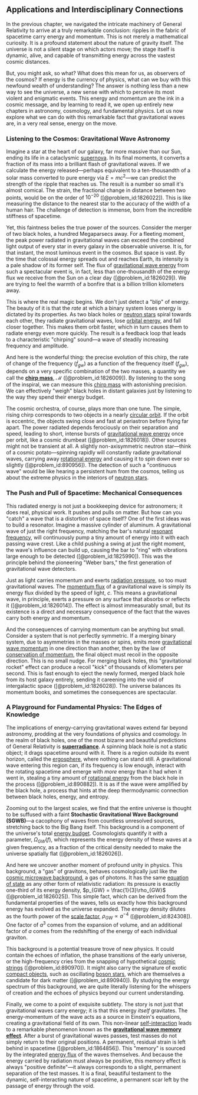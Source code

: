 ## Applications and Interdisciplinary Connections

In the previous chapter, we navigated the intricate machinery of General Relativity to arrive at a truly remarkable conclusion: ripples in the fabric of spacetime carry energy and momentum. This is not merely a mathematical curiosity. It is a profound statement about the nature of gravity itself. The universe is not a silent stage on which actors move; the stage itself is dynamic, alive, and capable of transmitting energy across the vastest cosmic distances.

But, you might ask, so what? What does this mean for us, as observers of the cosmos? If energy is the currency of physics, what can we buy with this newfound wealth of understanding? The answer is nothing less than a new way to see the universe, a new sense with which to perceive its most violent and enigmatic events. This energy and momentum are the ink in a cosmic message, and by learning to read it, we open up entirely new chapters in astronomy, cosmology, and fundamental physics. Let us now explore what we can do with this remarkable fact that gravitational waves are, in a very real sense, energy on the move.

### Listening to the Cosmos: Gravitational Wave Astronomy

Imagine a star at the heart of our galaxy, far more massive than our Sun, ending its life in a cataclysmic [supernova](@article_id:158957). In its final moments, it converts a fraction of its mass into a brilliant flash of gravitational waves. If we calculate the energy released—perhaps equivalent to a ten-thousandth of a solar mass converted to pure energy via $E = mc^2$—we can predict the strength of the ripple that reaches us. The result is a number so small it's almost comical. The strain, the fractional change in distance between two points, would be on the order of $10^{-20}$ ([@problem_id:1826022]). This is like measuring the distance to the nearest star to the accuracy of the width of a human hair. The challenge of detection is immense, born from the incredible stiffness of spacetime.

Yet, this faintness belies the true power of the sources. Consider the merger of two black holes, a hundred Megaparsecs away. For a fleeting moment, the peak power radiated in gravitational waves can exceed the combined light output of every star in every galaxy in the observable universe. It is, for that instant, the most luminous event in the cosmos. But space is vast. By the time that colossal energy spreads out and reaches Earth, its intensity is a pale shadow of its former self. The flux of [gravitational wave energy](@article_id:266531) from such a spectacular event is, in fact, less than one-thousandth of the energy flux we receive from the Sun on a clear day ([@problem_id:1826029]). We are trying to feel the warmth of a bonfire that is a billion trillion kilometers away.

This is where the real magic begins. We don't just detect a "blip" of energy. The beauty of it is that the *rate* at which a binary system loses energy is dictated by its properties. As two black holes or [neutron stars](@article_id:139189) spiral towards each other, they radiate gravitational waves, lose [orbital energy](@article_id:157987), and fall closer together. This makes them orbit faster, which in turn causes them to radiate energy even more quickly. The result is a feedback loop that leads to a characteristic "chirping" sound—a wave of steadily increasing frequency and amplitude.

And here is the wonderful thing: the precise evolution of this chirp, the rate of change of the frequency ($\dot{f}_{gw}$) as a function of the frequency itself ($f_{gw}$), depends on a very specific combination of the two masses, a quantity we call the **[chirp mass](@article_id:141431)**, $\mathcal{M}$ ([@problem_id:1826009]). By listening to the song of the inspiral, we can measure this [chirp mass](@article_id:141431) with astonishing precision. We can effectively "weigh" black holes in distant galaxies just by listening to the way they spend their energy budget.

The cosmic orchestra, of course, plays more than one tune. The simple, rising chirp corresponds to two objects in a nearly [circular orbit](@article_id:173229). If the orbit is eccentric, the objects swing close and fast at periastron before flying far apart. The power radiated depends ferociously on their separation and speed, leading to short, intense bursts of [gravitational wave energy](@article_id:266531) once per orbit, like a cosmic drumbeat ([@problem_id:1826018]). Other sources might not be transient at all. A slightly non-axisymmetric neutron star—think of a cosmic potato—spinning rapidly will constantly radiate gravitational waves, carrying away [rotational energy](@article_id:160168) and causing it to spin down ever so slightly ([@problem_id:890956]). The detection of such a "continuous wave" would be like hearing a persistent hum from the cosmos, telling us about the extreme physics in the interiors of [neutron stars](@article_id:139189).

### The Push and Pull of Spacetime: Mechanical Consequences

This radiated energy is not just a bookkeeping device for astronomers; it does real, physical work. It pushes and pulls on matter. But how can you "catch" a wave that is a distortion of space itself? One of the first ideas was to build a resonator. Imagine a massive cylinder of aluminum. A gravitational wave of just the right frequency, matching the bar's natural [resonant frequency](@article_id:265248), will continuously pump a tiny amount of energy into it with each passing wave crest. Like a child pushing a swing at just the right moment, the wave's influence can build up, causing the bar to "ring" with vibrations large enough to be detected ([@problem_id:1825990]). This was the principle behind the pioneering "Weber bars," the first generation of gravitational wave detectors.

Just as light carries momentum and exerts [radiation pressure](@article_id:142662), so too must gravitational waves. The [momentum flux](@article_id:199302) of a gravitational wave is simply its energy flux divided by the speed of light, $c$. This means a gravitational wave, in principle, exerts a pressure on any surface that absorbs or reflects it ([@problem_id:1826014]). The effect is almost immeasurably small, but its existence is a direct and necessary consequence of the fact that the waves carry both energy and momentum.

And the consequences of carrying momentum can be anything but small. Consider a system that is not perfectly symmetric. If a merging binary system, due to asymmetries in the masses or spins, emits more [gravitational wave momentum](@article_id:273873) in one direction than another, then by the law of [conservation of momentum](@article_id:160475), the final object must recoil in the opposite direction. This is no small nudge. For merging black holes, this "gravitational rocket" effect can produce a recoil "kick" of thousands of kilometers per second. This is fast enough to eject the newly formed, merged black hole from its host galaxy entirely, sending it careening into the void of intergalactic space ([@problem_id:1826028]). The universe balances its momentum books, and sometimes the consequences are spectacular.

### A Playground for Fundamental Physics: The Edges of Knowledge

The implications of energy-carrying gravitational waves extend far beyond astronomy, prodding at the very foundations of physics and cosmology. In the realm of black holes, one of the most bizarre and beautiful predictions of General Relativity is **[superradiance](@article_id:149005)**. A spinning black hole is not a static object; it drags spacetime around with it. There is a region outside its event horizon, called the [ergosphere](@article_id:160253), where nothing can stand still. A gravitational wave entering this region can, if its frequency is low enough, interact with the rotating spacetime and emerge with *more* energy than it had when it went in, stealing a tiny amount of [rotational energy](@article_id:160168) from the black hole in the process ([@problem_id:890882]). It is as if the wave were amplified by the black hole, a process that hints at the deep thermodynamic connection between black holes, energy, and entropy.

Zooming out to the largest scales, we find that the entire universe is thought to be suffused with a faint **Stochastic Gravitational Wave Background (SGWB)**—a cacophony of waves from countless unresolved sources, stretching back to the Big Bang itself. This background is a component of the universe's total [energy budget](@article_id:200533). Cosmologists quantify it with a parameter, $\Omega_{GW}(f)$, which represents the energy density of these waves at a given frequency, as a fraction of the critical density needed to make the universe spatially flat ([@problem_id:1826026]).

And here we uncover another moment of profound unity in physics. This background, a "gas" of gravitons, behaves cosmologically just like the [cosmic microwave background](@article_id:146020), a gas of photons. It has the same [equation of state](@article_id:141181) as any other form of relativistic radiation: its pressure is exactly one-third of its energy density, $p_{GW} = \frac{1}{3}\rho_{GW}$ ([@problem_id:1826025]). This simple fact, which can be derived from the fundamental properties of the waves, tells us exactly how this background energy has evolved as the universe expanded. The energy density dilutes as the fourth power of the [scale factor](@article_id:157179), $\rho_{GW} \propto a^{-4}$ ([@problem_id:824308]). One factor of $a^3$ comes from the expansion of volume, and an additional factor of $a$ comes from the redshifting of the energy of each individual graviton.

This background is a potential treasure trove of new physics. It could contain the echoes of inflation, the phase transitions of the early universe, or the high-frequency cries from the snapping of hypothetical [cosmic strings](@article_id:142518) ([@problem_id:890970]). It might also carry the signature of exotic [compact objects](@article_id:157117), such as oscillating [boson stars](@article_id:146747), which are themselves a candidate for dark matter ([@problem_id:890940]). By studying the energy spectrum of this background, we are quite literally listening for the whispers of creation and the echoes of physics beyond our current understanding.

Finally, we come to a point of exquisite subtlety. The story is not just that gravitational waves carry energy; it is that this energy *itself* gravitates. The energy-momentum of the wave acts as a source in Einstein's equations, creating a gravitational field of its own. This non-linear [self-interaction](@article_id:200839) leads to a remarkable phenomenon known as the **[gravitational wave memory effect](@article_id:160770)**. After a burst of gravitational waves passes, test masses do not simply return to their original positions. A permanent, residual strain is left behind in spacetime ([@problem_id:1864856]). This "memory" is sourced by the integrated [energy flux](@article_id:265562) of the waves themselves. And because the energy carried by radiation must always be positive, this memory effect is always "positive definite"—it always corresponds to a slight, permanent separation of the test masses. It is a final, beautiful testament to the dynamic, self-interacting nature of spacetime, a permanent scar left by the passage of energy through the void.